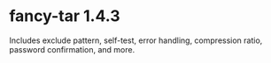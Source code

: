 # fancy-tar 1.4.3

Includes exclude pattern, self-test, error handling, compression ratio, password confirmation, and more.